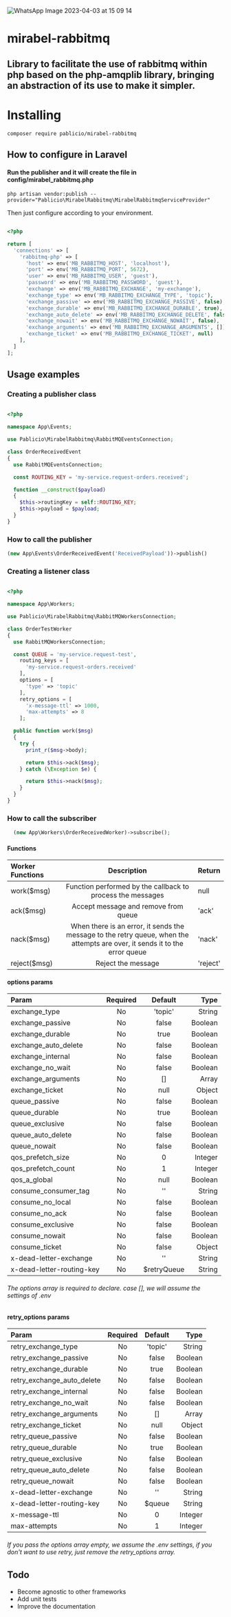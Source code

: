 
![WhatsApp Image 2023-04-03 at 15 09 14](https://user-images.githubusercontent.com/19760320/229592412-a12e1408-6edc-458f-bff3-5935400cb921.jpeg)

# mirabel-rabbitmq
## Library to facilitate the use of rabbitmq within php based on the php-amqplib library, bringing an abstraction of its use to make it simpler.

##
# Installing

```
composer require pablicio/mirabel-rabbitmq
```

## How to configure in Laravel
#### Run the publisher and it will create the file in config/mirabel_rabbitmq.php
```
php artisan vendor:publish --provider="Pablicio\MirabelRabbitmq\MirabelRabbitmqServiceProvider"
```

Then just configure according to your environment.

```php

<?php

return [
  'connections' => [
    'rabbitmq-php' => [
      'host' => env('MB_RABBITMQ_HOST', 'localhost'),
      'port' => env('MB_RABBITMQ_PORT', 5672),
      'user' => env('MB_RABBITMQ_USER', 'guest'),
      'password' => env('MB_RABBITMQ_PASSWORD', 'guest'),
      'exchange' => env('MB_RABBITMQ_EXCHANGE', 'my-exchange'),
      'exchange_type' => env('MB_RABBITMQ_EXCHANGE_TYPE', 'topic'),
      'exchange_passive' => env('MB_RABBITMQ_EXCHANGE_PASSIVE', false),
      'exchange_durable' => env('MB_RABBITMQ_EXCHANGE_DURABLE', true),
      'exchange_auto_delete' => env('MB_RABBITMQ_EXCHANGE_DELETE', false),
      'exchange_nowait' => env('MB_RABBITMQ_EXCHANGE_NOWAIT', false),
      'exchange_arguments' => env('MB_RABBITMQ_EXCHANGE_ARGUMENTS', []),
      'exchange_ticket' => env('MB_RABBITMQ_EXCHANGE_TICKET', null)
    ],
  ]
];
```

## Usage examples

### Creating a publisher class
```php

<?php

namespace App\Events;

use Pablicio\MirabelRabbitmq\RabbitMQEventsConnection;

class OrderReceivedEvent
{
  use RabbitMQEventsConnection;

  const ROUTING_KEY = 'my-service.request-orders.received';

  function __construct($payload)
  {
    $this->routingKey = self::ROUTING_KEY;
    $this->payload = $payload;
  }
}

```

### How to call the publisher

```php 
(new App\Events\OrderReceivedEvent('ReceivedPayload'))->publish()
```

### Creating a listener class
```php

<?php

namespace App\Workers;

use Pablicio\MirabelRabbitmq\RabbitMQWorkersConnection;

class OrderTestWorker
{
  use RabbitMQWorkersConnection;

  const QUEUE = 'my-service.request-test',
    routing_keys = [
      'my-service.request-orders.received'
    ],
    options = [
      'type' => 'topic'
    ],
    retry_options = [
      'x-message-ttl' => 1000,
      'max-attempts' => 8
    ];

  public function work($msg)
  {
    try {
      print_r($msg->body);

      return $this->ack($msg);
    } catch (\Exception $e) {

      return $this->nack($msg);
    }
  }
}

```

### How to call the subscriber
```php 
  (new App\Workers\OrderReceivedWorker)->subscribe();
```

#### **Functions**
| Worker Functions   | Description  | Return   |
| :----------------  | :------:     | -------- |
| work($msg)         |   Function performed by the callback to process the messages | null              |
| ack($msg)          |   Accept message and remove from queue  | 'ack'    |
| nack($msg)         |   When there is an error, it sends the message to the retry queue, when the attempts are over, it sends it to the error queue | 'nack'   |
| reject($msg)       |   Reject the message | 'reject' |

#### **options** params
| Param                       | Required | Default       | Type    |
| :----------------           | :------: | :----:        | ----:   |
| exchange_type               |   No     | 'topic'       | String  |
| exchange_passive            |   No     | false         | Boolean |
| exchange_durable            |   No     | true          | Boolean |
| exchange_auto_delete        |   No     | false         | Boolean |
| exchange_internal           |   No     | false         | Boolean |
| exchange_no_wait            |   No     | false         | Boolean |
| exchange_arguments          |   No     | []            | Array   |
| exchange_ticket             |   No     | null          | Object  |
| queue_passive               |   No     | false         | Boolean |
| queue_durable               |   No     | true          | Boolean |
| queue_exclusive             |   No     | false         | Boolean |
| queue_auto_delete           |   No     | false         | Boolean |
| queue_nowait                |   No     | false         | Boolean |
| qos_prefetch_size           |   No     | 0             | Integer |
| qos_prefetch_count          |   No     | 1             | Integer |
| qos_a_global                |   No     | null          | Boolean |
| consume_consumer_tag        |   No     | ''            | String  |
| consume_no_local            |   No     | false         | Boolean |
| consume_no_ack              |   No     | false         | Boolean |
| consume_exclusive           |   No     | false         | Boolean |
| consume_nowait              |   No     | false         | Boolean |
| consume_ticket              |   No     | false         | Object  |
| x-dead-letter-exchange      |   No     | ''            | String  |
| x-dead-letter-routing-key   |   No     | $retryQueue   | String  |

###### The options array is required to declare. case [], we will assume the settings of .env

#### **retry_options** params

| Param                       | Required | Default | Type    |
| :----------------           | :------: | :----:  | ----:   |
| retry_exchange_type         |   No     | 'topic' | String  |
| retry_exchange_passive      |   No     | false   | Boolean |
| retry_exchange_durable      |   No     | true    | Boolean |
| retry_exchange_auto_delete  |   No     | false   | Boolean |
| retry_exchange_internal     |   No     | false   | Boolean |
| retry_exchange_no_wait      |   No     | false   | Boolean |
| retry_exchange_arguments    |   No     | []      | Array   |
| retry_exchange_ticket       |   No     | null    | Object  |
| retry_queue_passive         |   No     | false   | Boolean |
| retry_queue_durable         |   No     | true    | Boolean |
| retry_queue_exclusive       |   No     | false   | Boolean |
| retry_queue_auto_delete     |   No     | false   | Boolean |
| retry_queue_nowait          |   No     | false   | Boolean |
| x-dead-letter-exchange      |   No     | ''      | String  |
| x-dead-letter-routing-key   |   No     | $queue  | String  |
| x-message-ttl               |   No     | 0       | Integer |
| max-attempts                |   No     | 1       | Integer |

###### If you pass the options array empty, we assume the .env settings, if you don't want to use retry, just remove the retry_options array.

## Todo
 - Become agnostic to other frameworks
 - Add unit tests
 - Improve the documentation
